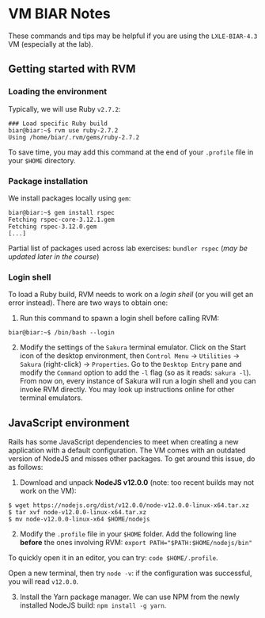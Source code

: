 VM BIAR Notes
========

These commands and tips may be helpful if you are using the `LXLE-BIAR-4.3` VM (especially at the lab).

## Getting started with RVM

### Loading the environment

Typically, we will use Ruby `v2.7.2`:

```
### Load specific Ruby build
biar@biar:~$ rvm use ruby-2.7.2
Using /home/biar/.rvm/gems/ruby-2.7.2
```

To save time, you may add this command at the end of your `.profile` file in your `$HOME` directory.

### Package installation
We install packages locally using `gem`:
```
biar@biar:~$ gem install rspec
Fetching rspec-core-3.12.1.gem
Fetching rspec-3.12.0.gem
[...]
```

Partial list of packages used across lab exercises: `bundler rspec` (*may be updated later in the course*)

### Login shell
To load a Ruby build, RVM needs to work on a *login shell* (or you will get an error instead). There are two ways to obtain one:

1. Run this command to spawn a login shell before calling RVM:
```
biar@biar:~$ /bin/bash --login
```

2. Modify the settings of the `Sakura` terminal emulator. Click on the Start icon of the desktop environment, then `Control Menu` -> `Utilities` -> `Sakura` (right-click) -> `Properties`. Go to the `Desktop Entry` pane and modify the `Command` option to add the `-l` flag (so as it reads: `sakura -l`). From now on, every instance of Sakura will run a login shell and you can invoke RVM directly. You may look up instructions online for other terminal emulators.

## JavaScript environment
Rails has some JavaScript dependencies to meet when creating a new application with a default configuration. The VM comes with an outdated version of NodeJS and misses other packages. To get around this issue, do as follows:

1. Download and unpack **NodeJS v12.0.0** (note: too recent builds may not work on the VM):

```
$ wget https://nodejs.org/dist/v12.0.0/node-v12.0.0-linux-x64.tar.xz
$ tar xvf node-v12.0.0-linux-x64.tar.xz
$ mv node-v12.0.0-linux-x64 $HOME/nodejs
```

2. Modify the `.profile` file in your `$HOME` folder. Add the following line **before** the ones involving RVM:
`export PATH="$PATH:$HOME/nodejs/bin"`

To quickly open it in an editor, you can try: `code $HOME/.profile`.

Open a new terminal, then try `node -v`: if the configuration was successful, you will read `v12.0.0`.

3. Install the Yarn package manager. We can use NPM from the newly installed NodeJS build: `npm install -g yarn`.

